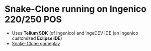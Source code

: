 # Snake-Clone running on Ingenico 220/250 POS
* Uses **Telium SDK** (of Ingenico) and IngeDEV IDE (an Ingenico customized **Eclipse IDE**)
* [Snake-Clone gameplay](https://www.youtube.com/embed/T1Z9uBWw0vA)
